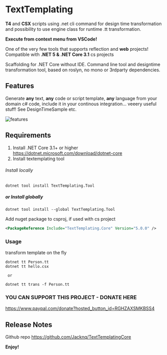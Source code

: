 # TextTemplating 

**T4**  and **CSX** scripts using .net cli command for design time  transformation and possibility to use engine class for runtime .tt transformation.

**Execute from context menu from VSCode!**

One of the very few tools that supports reflection and **web** projects!
Compatible with **.NET 5 & .NET Core 3.1**  cs projects

Scaffolding for .NET Core without IDE. Command line tool and designtime transformation tool, based on roslyn, no mono or 3rdparty dependencies.
 

## Features

Generate **any** text, **any** code or script template, **any** language from your domain c# code, include it in your continous integration... veeery useful stuff! See DesignTimeSample etc.

![features](https://github.com/Jacknq/TextTemplatingCore/blob/master/src/vsextention/texttemplating/images/vscontextt.png)

## Requirements
 1) Install .NET Core 3.1+ or higher  https://dotnet.microsoft.com/download/dotnet-core
 2) Install textemplating tool 
 ###### Install locally
```
dotnet tool install TextTemplating.Tool
```

##### or Install globally 
```
dotnet tool install --global TextTemplating.Tool
```
Add nuget package to csproj, if used with cs project
```xml
<PackageReference Include="TextTemplating.Core" Version="5.0.0" /> 
```


### Usage 
transform template on the fly
```
dotnet tt Person.tt
dotnet tt hello.csx

 or 
 
dotnet tt trans -f Person.tt
```
<!-- 
## Extension Settings

Include if your extension adds any VS Code settings through the `contributes.configuration` extension point.

For example:

This extension contributes the following settings:

* `myExtension.enable`: enable/disable this extension
* `myExtension.thing`: set to `blah` to do something

## Known Issues

Calling out known issues can help limit users opening duplicate issues against your extension. -->
### YOU CAN SUPPORT THIS PROJECT - DONATE HERE
https://www.paypal.com/donate?hosted_button_id=RGHZAXSMKBSS4

## Release Notes 
 Github repo
 https://github.com/Jacknq/TextTemplatingCore

<!-- ## Working with Markdown

**Note:** You can author your README using Visual Studio Code.  Here are some useful editor keyboard shortcuts:

* Split the editor (`Cmd+\` on macOS or `Ctrl+\` on Windows and Linux)
* Toggle preview (`Shift+CMD+V` on macOS or `Shift+Ctrl+V` on Windows and Linux)
* Press `Ctrl+Space` (Windows, Linux) or `Cmd+Space` (macOS) to see a list of Markdown snippets

### For more information

* [Visual Studio Code's Markdown Support](http://code.visualstudio.com/docs/languages/markdown)
* [Markdown Syntax Reference](https://help.github.com/articles/markdown-basics/) -->

**Enjoy!**
